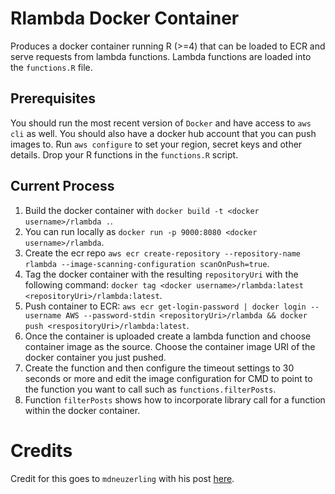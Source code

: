 # Rlambda Docker Container

Produces a docker container running R (>=4) that can be loaded to ECR and serve requests from lambda functions. Lambda functions are loaded into the `functions.R` file. 

## Prerequisites

You should run the most recent version of `Docker` and have access to `aws cli` as well. You should also have a docker hub account that you can push images to. Run `aws configure` to set your region, secret keys and other details. Drop your R functions in the `functions.R` script.

## Current Process

1. Build the docker container with `docker build -t <docker username>/rlambda .`.
2. You can run locally as `docker run -p 9000:8080 <docker username>/rlambda`.
3. Create the ecr repo `aws ecr create-repository --repository-name rlambda --image-scanning-configuration scanOnPush=true`.
4. Tag the docker container with the resulting `repositoryUri` with the following command: `docker tag <docker username>/rlambda:latest <repositoryUri>/rlambda:latest`.
5. Push container to ECR: `aws ecr get-login-password | docker login --username AWS --password-stdin <repositoryUri>/rlambda && docker push <respositoryUri>/rlambda:latest`.
6. Once the container is uploaded create a lambda function and choose container image as the source. Choose the container image URI of the docker container you just pushed. 
7. Create the function and then configure the timeout settings to 30 seconds or more and edit the image configuration for CMD to point to the function you want to call such as `functions.filterPosts`.
8. Function `filterPosts` shows how to incorporate library call for a function within the docker container. 

# Credits

Credit for this goes to `mdneuzerling` with his post [here](https://mdneuzerling.com/post/r-on-aws-lambda-with-containers/).
